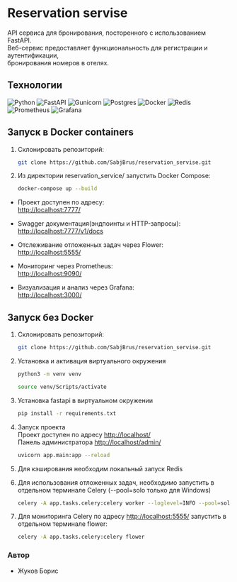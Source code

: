 # Reservation servise

API сервиса для бронирования, посторенного с использованием FastAPI.  
Веб-сервис предоставляет функциональность для регистрации и аутентификации,  
бронирования номеров в отелях.

## Технологии

![Python](https://img.shields.io/badge/python-3670A0?style=for-the-badge&logo=python&logoColor=ffdd54)
![FastAPI](https://img.shields.io/badge/FastAPI-005571?style=for-the-badge&logo=fastapi)
![Gunicorn](https://img.shields.io/badge/gunicorn-%298729.svg?style=for-the-badge&logo=gunicorn&logoColor=white)
![Postgres](https://img.shields.io/badge/postgres-%23316192.svg?style=for-the-badge&logo=postgresql&logoColor=white)
![Docker](https://img.shields.io/badge/docker-%230db7ed.svg?style=for-the-badge&logo=docker&logoColor=white)
![Redis](https://img.shields.io/badge/redis-%23DD0031.svg?style=for-the-badge&logo=redis&logoColor=white)
![Prometheus](https://img.shields.io/badge/Prometheus-E6522C?style=for-the-badge&logo=Prometheus&logoColor=white)
![Grafana](https://img.shields.io/badge/grafana-%23F46800.svg?style=for-the-badge&logo=grafana&logoColor=white)

## Запуск в Docker containers

1. Склонировать репозиторий:

   ```bash
   git clone https://github.com/SabjBrus/reservation_servise.git
   ```

2. Из директории reservation_service/ запустить Docker Compose:

   ```bash
   docker-compose up --build
   ```

- Проект доступен по адресу:  
<http://localhost:7777/>

- Swagger документация(эндпоинты и HTTP-запросы):  
<http://localhost:7777/v1/docs>

- Отслеживание отложенных задач через Flower:  
<http://localhost:5555/>

- Мониторинг через Prometheus:  
<http://localhost:9090/>

- Визуализация и анализ через Grafana:  
<http://localhost:3000/>

## Запуск без Docker

1. Склонировать репозиторий:

   ```bash
   git clone https://github.com/SabjBrus/reservation_servise.git
   ```

2. Установка и активация виртуального окружения

    ```bash
    python3 -m venv venv
    ```

    ```bash
    source venv/Scripts/activate
    ```

3. Установка fastapi в виртуальном окружении

    ```bash
    pip install -r requirements.txt
    ```

4. Запуск проекта  
Проект доступен по адресу <http://localhost/>  
Панель администратора <http://localhost/admin/>

    ```bash
    uvicorn app.main:app --reload
    ```

5. Для кэширования необходим локальный запуск Redis
6. Для использования отложенных задач, необходимо запустить в отдельном
терминале Celery (--pool=solo только для Windows)

   ```bash
   celery -A app.tasks.celery:celery worker --loglevel=INFO --pool=solo
   ```

7. Для мониторинга Celery по адресу <http://localhost:5555/> запустить
в отдельном терминале flower:

   ```bash
   celery -A app.tasks.celery:celery flower
   ```

### Автор

- Жуков Борис
